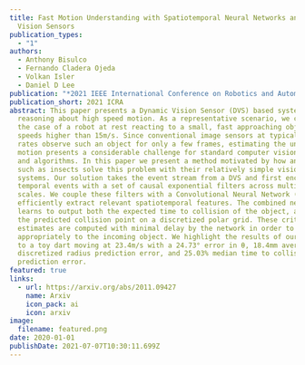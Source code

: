 ```yaml
---
title: Fast Motion Understanding with Spatiotemporal Neural Networks and Dynamic
  Vision Sensors
publication_types:
  - "1"
authors:
  - Anthony Bisulco
  - Fernando Cladera Ojeda
  - Volkan Isler
  - Daniel D Lee
publication: "*2021 IEEE International Conference on Robotics and Automation*"
publication_short: 2021 ICRA
abstract: This paper presents a Dynamic Vision Sensor (DVS) based system for
  reasoning about high speed motion. As a representative scenario, we consider
  the case of a robot at rest reacting to a small, fast approaching object at
  speeds higher than 15m/s. Since conventional image sensors at typical frame
  rates observe such an object for only a few frames, estimating the underlying
  motion presents a considerable challenge for standard computer vision systems
  and algorithms. In this paper we present a method motivated by how animals
  such as insects solve this problem with their relatively simple vision
  systems. Our solution takes the event stream from a DVS and first encodes the
  temporal events with a set of causal exponential filters across multiple time
  scales. We couple these filters with a Convolutional Neural Network (CNN) to
  efficiently extract relevant spatiotemporal features. The combined network
  learns to output both the expected time to collision of the object, as well as
  the predicted collision point on a discretized polar grid. These critical
  estimates are computed with minimal delay by the network in order to react
  appropriately to the incoming object. We highlight the results of our system
  to a toy dart moving at 23.4m/s with a 24.73° error in θ, 18.4mm average
  discretized radius prediction error, and 25.03% median time to collision
  prediction error.
featured: true
links:
  - url: https://arxiv.org/abs/2011.09427
    name: Arxiv
    icon_pack: ai
    icon: arxiv
image:
  filename: featured.png
date: 2020-01-01
publishDate: 2021-07-07T10:30:11.699Z
---
```

